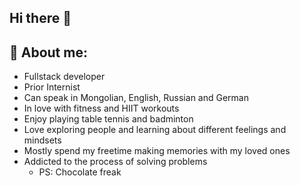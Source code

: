 ## Hi there 👋

## 🔭 About me:
- Fullstack developer
- Prior Internist 
- Can speak in Mongolian, English, Russian and German
- In love with fitness and HIIT workouts
- Enjoy playing table tennis and badminton
- Love exploring people and learning about different feelings and mindsets
- Mostly spend my freetime making memories with my loved ones
- Addicted to the process of solving problems
  - PS: Chocolate freak


